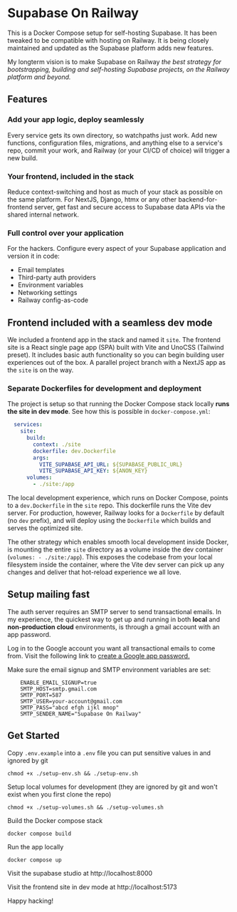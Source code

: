 # Supabase On Railway

This is a Docker Compose setup for self-hosting Supabase. It has been tweaked to be compatible with hosting on Railway. It is being closely maintained and updated as the Supabase platform adds new features.

My longterm vision is to make Supabase on Railway *the best strategy for bootstrapping, building and self-hosting Supabase projects, on the Railway platform and beyond.*

## Features

### Add your app logic, deploy seamlessly

Every service gets its own directory, so watchpaths just work. Add new functions, configuration files, migrations, and anything else to a service's repo, commit your work, and Railway (or your CI/CD of choice) will trigger a new build.

### Your frontend, included in the stack

Reduce context-switching and host as much of your stack as possible on the same platform. For NextJS, Django, htmx or any other backend-for-frontend server, get fast and secure access to Supabase data APIs via the shared internal network.

### Full control over your application

For the hackers. Configure every aspect of your Supabase application and version it in code:
- Email templates
- Third-party auth providers
- Environment variables
- Networking settings
- Railway config-as-code

## Frontend included with a seamless dev mode

We included a frontend app in the stack and named it `site`. The frontend site is a React single page app (SPA) built with Vite and UnoCSS (Tailwind preset). It includes basic auth functionality so you can begin building user experiences out of the box. A parallel project branch with a NextJS app as the `site` is on the way.

### Separate Dockerfiles for development and deployment

The project is setup so that running the Docker Compose stack locally **runs the site in dev mode**. See how this is possible in `docker-compose.yml`:

```yml
  services:
    site:
      build:
        context: ./site
        dockerfile: dev.Dockerfile
        args:
          VITE_SUPABASE_API_URL: ${SUPABASE_PUBLIC_URL}
          VITE_SUPABASE_API_KEY: ${ANON_KEY}
      volumes:
        - ./site:/app
```

The local development experience, which runs on Docker Compose, points to a `dev.Dockerfile` in the `site` repo. This dockerfile runs the Vite dev server. For production, however, Railway looks for a `Dockerfile` by default (no `dev` prefix), and will deploy using the `Dockerfile` which builds and serves the optimized site.

The other strategy which enables smooth local development inside Docker, is mounting the entire `site` directory as a volume inside the dev container (`volumes: - ./site:/app`). This exposes the codebase from your local filesystem inside the container, where the Vite dev server can pick up any changes and deliver that hot-reload experience we all love.

## Setup mailing fast

The auth server requires an SMTP server to send transactional emails. In my experience, the quickest way to get up and running in both **local** and **non-production cloud** environments, is through a gmail account with an app password.

Log in to the Google account you want all transactional emails to come from. Visit the following link to [create a Google app password.](https://myaccount.google.com/u/4/apppasswords)

Make sure the email signup and SMTP environment variables are set:

```Dotenv
    ENABLE_EMAIL_SIGNUP=true
    SMTP_HOST=smtp.gmail.com
    SMTP_PORT=587
    SMTP_USER=your-account@gmail.com
    SMTP_PASS="abcd efgh ijkl mnop"
    SMTP_SENDER_NAME="Supabase On Railway"
```

## Get Started

Copy `.env.example` into a `.env` file you can put sensitive values in and ignored by git

`chmod +x ./setup-env.sh && ./setup-env.sh`

Setup local volumes for development (they are ignored by git and won't exist when you first clone the repo)

`chmod +x ./setup-volumes.sh && ./setup-volumes.sh`

Build the Docker compose stack

`docker compose build`

Run the app locally

`docker compose up`

Visit the supabase studio at http://localhost:8000

Visit the frontend site in dev mode at http://localhost:5173

Happy hacking!
